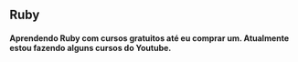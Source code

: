 ## Ruby
#### Aprendendo Ruby com cursos gratuitos até eu comprar um. Atualmente estou fazendo alguns cursos do **Youtube**.
